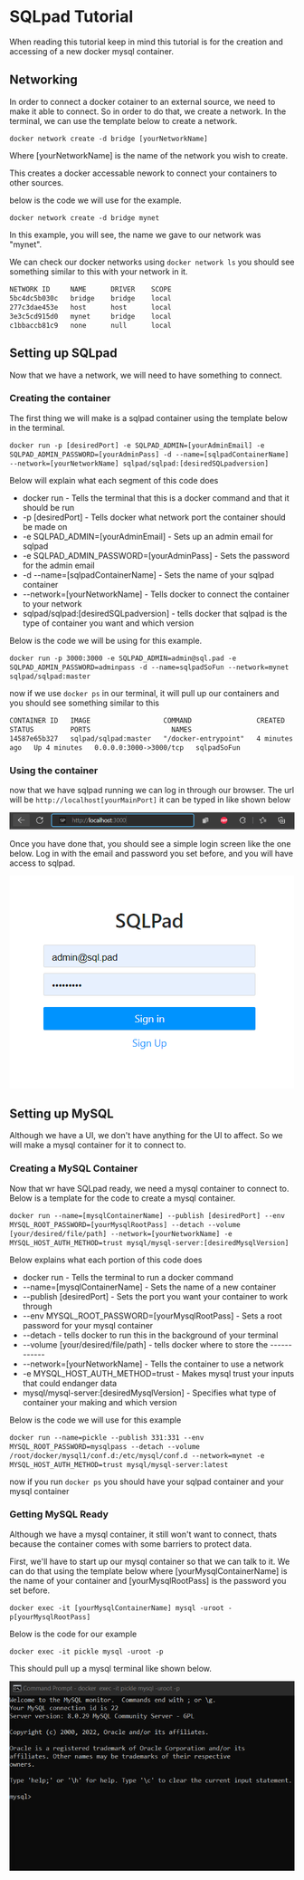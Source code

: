 # SQLpad Tutorial
When reading this tutorial keep in mind this tutorial is for the creation and accessing of a new docker mysql container.

## Networking
In order to connect a docker cotainer to an external source, we need to make it able to connect. So in order to do that, we create a network. 
In the terminal, we can use the template below to create a network.

```
docker network create -d bridge [yourNetworkName]
```

Where [yourNetworkName] is the name of the network you wish to create.

This creates a docker accessable nework to connect your containers to other sources.

below is the code we will use for the example.

```
docker network create -d bridge mynet
```

In this example, you will see, the name we gave to our network was "mynet".

We can check our docker networks using ```docker network ls``` you should see something similar to this with your network in it.

```
NETWORK ID     NAME      DRIVER    SCOPE
5bc4dc5b030c   bridge    bridge    local
277c3dae453e   host      host      local
3e3c5cd915d0   mynet     bridge    local
c1bbaccb81c9   none      null      local
```



## Setting up SQLpad
Now that we have a network, we will need to have something to connect. 

### Creating the container
The first thing we will make is a sqlpad container using the template below in the terminal.

```
docker run -p [desiredPort] -e SQLPAD_ADMIN=[yourAdminEmail] -e SQLPAD_ADMIN_PASSWORD=[yourAdminPass] -d --name=[sqlpadContainerName] --network=[yourNetworkName] sqlpad/sqlpad:[desiredSQLpadversion]
```
Below will explain what each segment of this code does

- docker run - Tells the terminal that this is a docker command and that it should be run
- -p [desiredPort] - Tells docker what network port the container should be made on
- -e SQLPAD_ADMIN=[yourAdminEmail] - Sets up an admin email for sqlpad 
- -e SQLPAD_ADMIN_PASSWORD=[yourAdminPass] - Sets the password for the admin email
- -d --name=[sqlpadContainerName]  - Sets the name of your sqlpad container
- --network=[yourNetworkName] - Tells docker to connect the container to your network
- sqlpad/sqlpad:[desiredSQLpadversion] - tells docker that sqlpad is the type of container you want and which version

Below is the code we will be using for this example.

```
docker run -p 3000:3000 -e SQLPAD_ADMIN=admin@sql.pad -e SQLPAD_ADMIN_PASSWORD=adminpass -d --name=sqlpadSoFun --network=mynet sqlpad/sqlpad:master
```

now if we use ```docker ps``` in our terminal, it will pull up our containers and you should see something similar to this

```
CONTAINER ID   IMAGE                  COMMAND                CREATED         STATUS         PORTS                    NAMES
14587e65b327   sqlpad/sqlpad:master   "/docker-entrypoint"   4 minutes ago   Up 4 minutes   0.0.0.0:3000->3000/tcp   sqlpadSoFun
```

### Using the container
now that we have sqlpad running we can log in through our browser. 
The url will be ```http://localhost[yourMainPort]``` it can be typed in like shown below

![](sqlpad_url.PNG)

Once you have done that, you should see a simple login screen like the one below. Log in with the email and password you set before, and you will have access to sqlpad.

![](sqlpad_login.PNG)

## Setting up MySQL
Although we have a UI, we don't have anything for the UI to affect. So we will make a mysql container for it to connect to.

### Creating a MySQL Container
Now that wr have SQLpad ready, we need a mysql container to connect to. Below is a template for the code to create a mysql container.

```
docker run --name=[mysqlContainerName] --publish [desiredPort] --env MYSQL_ROOT_PASSWORD=[yourMysqlRootPass] --detach --volume [your/desired/file/path] --network=[yourNetworkName] -e MYSQL_HOST_AUTH_METHOD=trust mysql/mysql-server:[desiredMysqlVersion]
```

Below explains what each portion of this code does

- docker run - Tells the terminal to run a docker command
- --name=[mysqlContainerName] - Sets the name of a new container
- --publish [desiredPort] - Sets the port you want your container to work through
- --env MYSQL_ROOT_PASSWORD=[yourMysqlRootPass] - Sets a root password for your mysql container
- --detach - tells docker to run this in the background of your terminal
- --volume [your/desired/file/path] - tells docker where to store the ------------
- --network=[yourNetworkName] - Tells the container to use a network
- -e MYSQL_HOST_AUTH_METHOD=trust - Makes mysql trust your inputs that could endanger data
- mysql/mysql-server:[desiredMysqlVersion] - Specifies what type of container your making and which version

Below is the code we will use for this example

```
docker run --name=pickle --publish 331:331 --env MYSQL_ROOT_PASSWORD=mysqlpass --detach --volume /root/docker/mysql1/conf.d:/etc/mysql/conf.d --network=mynet -e MYSQL_HOST_AUTH_METHOD=trust mysql/mysql-server:latest
```

now if you run ```docker ps``` you should have your sqlpad container and your mysql container

### Getting MySQL Ready
Although we have a mysql container, it still won't want to connect, thats because the container comes with some barriers to protect data.

First, we'll have to start up our mysql container so that we can talk to it. We can do that using the template below where [yourMysqlContainerName] is the name of your container and [yourMysqlRootPass] is the password you set before.

```
docker exec -it [yourMysqlContainerName] mysql -uroot -p[yourMysqlRootPass]
```

Below is the code for our example

```
docker exec -it pickle mysql -uroot -p
```

This should pull up a mysql terminal like shown below.

![](sqlpad_mysql.PNG)
